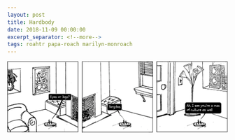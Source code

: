 ```yaml
---
layout: post
title: Hardbody
date: 2018-11-09 00:00:00
excerpt_separator: <!--more-->
tags: roahtr papa-roach marilyn-monroach
---
```

<!--more-->
![roach on a hot tin roomba](/assets/img/roahtr_04_hardbody.png "centipedes have that good personality")
